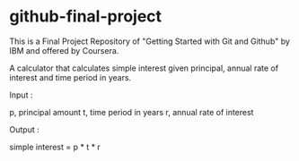 # github-final-project
This is a Final Project Repository of "Getting Started with Git and Github" by IBM and offered by Coursera. 

A calculator that calculates simple interest given principal, annual rate of interest and time period in years.

Input :

   p, principal amount
   t, time period in years
   r, annual rate of interest
   
Output :

   simple interest = p * t * r
